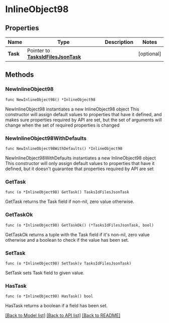 # InlineObject98

## Properties

Name | Type | Description | Notes
------------ | ------------- | ------------- | -------------
**Task** | Pointer to [**TasksIdFilesJsonTask**](_tasks__id__files_json_task.md) |  | [optional] 

## Methods

### NewInlineObject98

`func NewInlineObject98() *InlineObject98`

NewInlineObject98 instantiates a new InlineObject98 object
This constructor will assign default values to properties that have it defined,
and makes sure properties required by API are set, but the set of arguments
will change when the set of required properties is changed

### NewInlineObject98WithDefaults

`func NewInlineObject98WithDefaults() *InlineObject98`

NewInlineObject98WithDefaults instantiates a new InlineObject98 object
This constructor will only assign default values to properties that have it defined,
but it doesn't guarantee that properties required by API are set

### GetTask

`func (o *InlineObject98) GetTask() TasksIdFilesJsonTask`

GetTask returns the Task field if non-nil, zero value otherwise.

### GetTaskOk

`func (o *InlineObject98) GetTaskOk() (*TasksIdFilesJsonTask, bool)`

GetTaskOk returns a tuple with the Task field if it's non-nil, zero value otherwise
and a boolean to check if the value has been set.

### SetTask

`func (o *InlineObject98) SetTask(v TasksIdFilesJsonTask)`

SetTask sets Task field to given value.

### HasTask

`func (o *InlineObject98) HasTask() bool`

HasTask returns a boolean if a field has been set.


[[Back to Model list]](../README.md#documentation-for-models) [[Back to API list]](../README.md#documentation-for-api-endpoints) [[Back to README]](../README.md)


